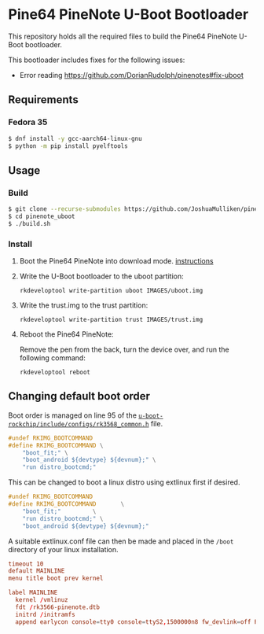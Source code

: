 # Pine64 PineNote U-Boot Bootloader

This repository holds all the required files to build the Pine64 PineNote U-Boot bootloader. 

This bootloader includes fixes for the following issues:

* Error reading https://github.com/DorianRudolph/pinenotes#fix-uboot

## Requirements

### Fedora 35

```bash
$ dnf install -y gcc-aarch64-linux-gnu
$ python -m pip install pyelftools
```

## Usage

### Build

```bash
$ git clone --recurse-submodules https://github.com/JoshuaMulliken/pinenote_uboot.git
$ cd pinenote_uboot
$ ./build.sh
```

### Install

1. Boot the Pine64 PineNote into download mode. [instructions](https://github.com/DorianRudolph/pinenotes#download-mode)

2. Write the U-Boot bootloader to the uboot partition:
    
    `rkdeveloptool write-partition uboot IMAGES/uboot.img`

3. Write the trust.img to the trust partition:
    
    `rkdeveloptool write-partition trust IMAGES/trust.img`

4. Reboot the Pine64 PineNote:
    
    Remove the pen from the back, turn the device over, and run the following command:
    
    `rkdeveloptool reboot`

## Changing default boot order

Boot order is managed on line 95 of the [`u-boot-rockchip/include/configs/rk3568_common.h`](u-boot-rockchip/include/configs/rk3568_common.h#L95) file.

```c
#undef RKIMG_BOOTCOMMAND
#define RKIMG_BOOTCOMMAND \
	"boot_fit;"	\
	"boot_android ${devtype} ${devnum};" \
	"run distro_bootcmd;"
```

This can be changed to boot a linux distro using extlinux first if desired.

```c
#undef RKIMG_BOOTCOMMAND
#define RKIMG_BOOTCOMMAND		\
    "boot_fit;"			\
    "run distro_bootcmd;" \
    "boot_android ${devtype} ${devnum};"
```

A suitable extlinux.conf file can then be made and placed in the `/boot` directory of your linux installation.

```conf
timeout 10
default MAINLINE
menu title boot prev kernel

label MAINLINE
  kernel /vmlinuz
  fdt /rk3566-pinenote.dtb
  initrd /initramfs
  append earlycon console=tty0 console=ttyS2,1500000n8 fw_devlink=off PMOS_NO_OUTPUT_REDIRECT
```